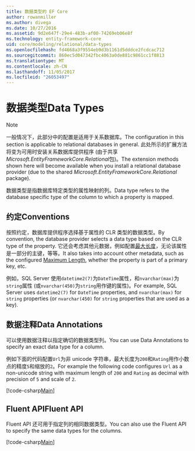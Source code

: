 ```yaml
---
title: 数据类型的 EF Core
author: rowanmiller
ms.author: divega
ms.date: 10/27/2016
ms.assetid: 9d2e647f-29e4-483b-af00-74269eb06e8f
ms.technology: entity-framework-core
uid: core/modeling/relational/data-types
ms.openlocfilehash: fd4668a3f9554eb9d3b1161d5dddce2fcdcac712
ms.sourcegitcommit: 860ec5d047342fbc4063a0de881c9861cc1f8813
ms.translationtype: MT
ms.contentlocale: zh-CN
ms.lasthandoff: 11/05/2017
ms.locfileid: "26053497"
---
```

# <a name="data-types"></a><span data-ttu-id="fd16e-102">数据类型</span><span class="sxs-lookup"><span data-stu-id="fd16e-102">Data Types</span></span>

> [!NOTE]  
> <span data-ttu-id="fd16e-103">一般情况下，此部分中的配置是适用于关系数据库。</span><span class="sxs-lookup"><span data-stu-id="fd16e-103">The configuration in this section is applicable to relational databases in general.</span></span> <span data-ttu-id="fd16e-104">此处所示的扩展方法将变为可用时安装关系数据库提供程序 (由于共享*Microsoft.EntityFrameworkCore.Relational*包)。</span><span class="sxs-lookup"><span data-stu-id="fd16e-104">The extension methods shown here will become available when you install a relational database provider (due to the shared *Microsoft.EntityFrameworkCore.Relational* package).</span></span>

<span data-ttu-id="fd16e-105">数据类型是指数据库特定类型的属性映射的列。</span><span class="sxs-lookup"><span data-stu-id="fd16e-105">Data type refers to the database specific type of the column to which a property is mapped.</span></span>

## <a name="conventions"></a><span data-ttu-id="fd16e-106">约定</span><span class="sxs-lookup"><span data-stu-id="fd16e-106">Conventions</span></span>

<span data-ttu-id="fd16e-107">按照约定，数据库提供程序选择基于属性的 CLR 类型的数据类型。</span><span class="sxs-lookup"><span data-stu-id="fd16e-107">By convention, the database provider selects a data type based on the CLR type of the property.</span></span> <span data-ttu-id="fd16e-108">它还会考虑其他元数据，例如配置[最大长度](../max-length.md)，无论该属性是一部分的主键，等等。</span><span class="sxs-lookup"><span data-stu-id="fd16e-108">It also takes into account other metadata, such as the configured [Maximum Length](../max-length.md), whether the property is part of a primary key, etc.</span></span>

<span data-ttu-id="fd16e-109">例如，SQL Server 使用`datetime2(7)`为`DateTime`属性，和`nvarchar(max)`为`string`属性 (或`nvarchar(450)`为`string`用作键的属性)。</span><span class="sxs-lookup"><span data-stu-id="fd16e-109">For example, SQL Server uses `datetime2(7)` for `DateTime` properties, and `nvarchar(max)` for `string` properties (or `nvarchar(450)` for `string` properties that are used as a key).</span></span>

## <a name="data-annotations"></a><span data-ttu-id="fd16e-110">数据注释</span><span class="sxs-lookup"><span data-stu-id="fd16e-110">Data Annotations</span></span>

<span data-ttu-id="fd16e-111">可以使用数据注释以指定确切的数据类型列。</span><span class="sxs-lookup"><span data-stu-id="fd16e-111">You can use Data Annotations to specify an exact data type for a column.</span></span>

<span data-ttu-id="fd16e-112">例如下面的代码配置`Url`为非 unicode 字符串，最大长度为`200`和`Rating`用作小数点的精度`5`和缩放的`2`。</span><span class="sxs-lookup"><span data-stu-id="fd16e-112">For example the following code configures `Url` as a non-unicode string with maximum length of `200` and `Rating` as decimal with precision of `5` and scale of `2`.</span></span>

[!code-csharp[Main](../../../../samples/core/Modeling/DataAnnotations/Samples/Relational/DataType.cs?name=Entities&highlight=4,6)]

## <a name="fluent-api"></a><span data-ttu-id="fd16e-113">Fluent API</span><span class="sxs-lookup"><span data-stu-id="fd16e-113">Fluent API</span></span>

<span data-ttu-id="fd16e-114">Fluent API 还可用于指定列的相同数据类型。</span><span class="sxs-lookup"><span data-stu-id="fd16e-114">You can also use the Fluent API to specify the same data types for the columns.</span></span>

[!code-csharp[Main](../../../../samples/core/Modeling/FluentAPI/Samples/Relational/DataType.cs?name=Model&highlight=9-10)]
